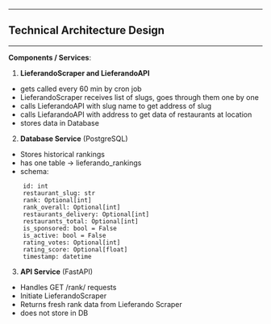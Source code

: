 
---
## Technical Architecture Design
---

**Components / Services**:
1. **LieferandoScraper and LieferandoAPI**
- gets called every 60 min by cron job
- LieferandoScraper receives list of slugs, goes through them one by one
- calls LieferandoAPI with slug name to get address of slug
- calls LiefarandoAPI with address to get data of restaurants at location
- stores data in Database

2. **Database Service** (PostgreSQL)
- Stores historical rankings
- has one table -> lieferando_rankings
- schema:
```
    id: int
    restaurant_slug: str
    rank: Optional[int]
    rank_overall: Optional[int]
    restaurants_delivery: Optional[int]
    restaurants_total: Optional[int]
    is_sponsored: bool = False
    is_active: bool = False 
    rating_votes: Optional[int]
    rating_score: Optional[float]
    timestamp: datetime
```

3. **API Service** (FastAPI)
- Handles GET /rank/<slug> requests
- Initiate LieferandoScraper
- Returns fresh rank data from Lieferando Scraper
- does not store in DB
